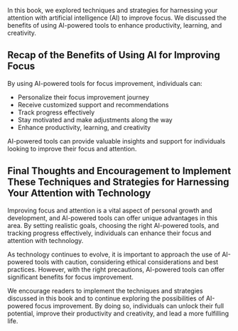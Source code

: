 
In this book, we explored techniques and strategies for harnessing your attention with artificial intelligence (AI) to improve focus. We discussed the benefits of using AI-powered tools to enhance productivity, learning, and creativity.

Recap of the Benefits of Using AI for Improving Focus
-----------------------------------------------------

By using AI-powered tools for focus improvement, individuals can:

* Personalize their focus improvement journey
* Receive customized support and recommendations
* Track progress effectively
* Stay motivated and make adjustments along the way
* Enhance productivity, learning, and creativity

AI-powered tools can provide valuable insights and support for individuals looking to improve their focus and attention.

Final Thoughts and Encouragement to Implement These Techniques and Strategies for Harnessing Your Attention with Technology
---------------------------------------------------------------------------------------------------------------------------

Improving focus and attention is a vital aspect of personal growth and development, and AI-powered tools can offer unique advantages in this area. By setting realistic goals, choosing the right AI-powered tools, and tracking progress effectively, individuals can enhance their focus and attention with technology.

As technology continues to evolve, it is important to approach the use of AI-powered tools with caution, considering ethical considerations and best practices. However, with the right precautions, AI-powered tools can offer significant benefits for focus improvement.

We encourage readers to implement the techniques and strategies discussed in this book and to continue exploring the possibilities of AI-powered focus improvement. By doing so, individuals can unlock their full potential, improve their productivity and creativity, and lead a more fulfilling life.